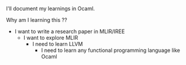 I'll document my learnings in Ocaml.

Why am I learning this ??
- I want to write a research paper in MLIR/IREE
  - I want to explore MLIR
    - I need to learn LLVM
      - I need to learn any functional programming language like Ocaml
